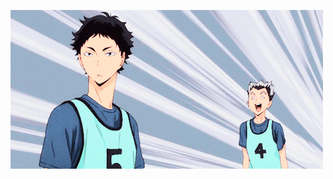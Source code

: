 ![mauricioTocura header](https://github.com/mauricioTocura/mauricioTocura/blob/main/gif/haikyuu2.gif?raw=true)
